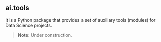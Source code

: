 ## ai.tools

It is a Python package that provides a set of auxiliary tools (modules) for Data Science projects.
> **Note:** Under construction.
